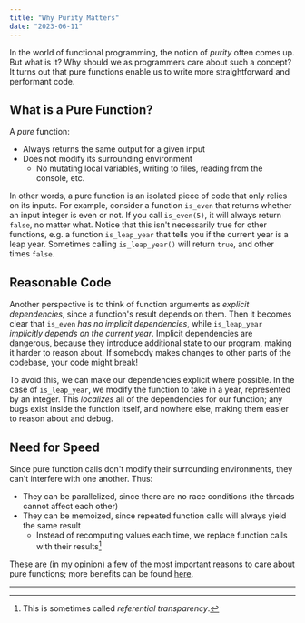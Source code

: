 ```yaml
---
title: "Why Purity Matters"
date: "2023-06-11"
---
```


In the world of functional programming, the notion of _purity_ often comes up.
But what is it? Why should we as programmers care about such a concept? It turns
out that pure functions enable us to write more straightforward and performant
code.

## What is a Pure Function?

A _pure_ function:

- Always returns the same output for a given input
- Does not modify its surrounding environment
  - No mutating local variables, writing to files, reading from the console,
    etc.

In other words, a pure function is an isolated piece of code that only relies on
its inputs. For example, consider a function `is_even` that returns whether an
input integer is even or not. If you call `is_even(5)`, it will always return
`false`, no matter what. Notice that this isn't necessarily true for other
functions, e.g. a function `is_leap_year` that tells you if the current year is
a leap year. Sometimes calling `is_leap_year()` will return `true`, and other
times `false`.

## Reasonable Code

Another perspective is to think of function arguments as _explicit
dependencies_, since a function's result depends on them. Then it becomes clear
that `is_even` _has no implicit dependencies_, while `is_leap_year` _implicitly
depends on the current year_. Implicit dependencies are dangerous, because they
introduce additional state to our program, making it harder to reason about. If
somebody makes changes to other parts of the codebase, your code might break!

To avoid this, we can make our dependencies explicit where possible. In the case
of `is_leap_year`, we modify the function to take in a year, represented by an
integer. This _localizes_ all of the dependencies for our function; any bugs
exist inside the function itself, and nowhere else, making them easier to reason
about and debug.

## Need for Speed

Since pure function calls don't modify their surrounding environments, they
can't interfere with one another. Thus:

- They can be parallelized, since there are no race conditions (the threads
  cannot affect each other)
- They can be memoized, since repeated function calls will always yield the same
  result
  - Instead of recomputing values each time, we replace function calls with
    their results[^1]

These are (in my opinion) a few of the most important reasons to care about pure
functions; more benefits can be found
[here](https://alvinalexander.com/scala/fp-book/benefits-of-pure-functions/).

---

[^1]: This is sometimes called _referential transparency_.
